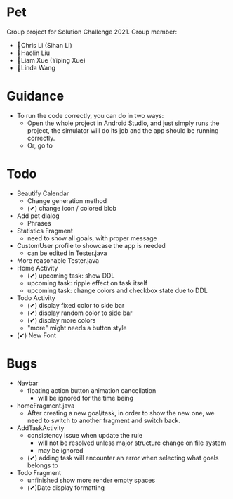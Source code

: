   # Pet
Group project for Solution Challenge 2021.
Group member:
- 🧑Chris Li (Sihan Li)
- 👧Haolin Liu
- 🧑Liam Xue (Yiping Xue)
- 👧Linda Wang

# Guidance
- To run the code correctly, you can do in two ways:
  - Open the whole project in Android Studio, and just simply runs the project, the simulator will do its job and the app should be running correctly.
  - Or, go to 


# Todo
- Beautify Calendar
  - Change generation method
  - (✔) change icon / colored blob
- Add pet dialog
  - Phrases
- Statistics Fragment
  - need to show all goals, with proper message
- CustomUser profile to showcase the app is needed
  - can be edited in Tester.java
- More reasonable Tester.java
- Home Activity
  - (✔) upcoming task: show DDL
  - upcoming task: ripple effect on task itself
  - upcoming task: change colors and checkbox state due to DDL
- Todo Activity
  - (✔) display fixed color to side bar
  - (✔) display random color to side bar
  - (✔) display more colors
  - "more" might needs a button style
- (✔) New Font

# Bugs
- Navbar
  - floating action button animation cancellation
    - will be ignored for the time being
- homeFragment.java
  - After creating a new goal/task, in order to show the new one, we need to switch to another fragment and switch back.
- AddTaskActivity
  - consistency issue when update the rule
    - will not be resolved unless major structure change on file system
    - may be ignored
  - (✔) adding task will encounter an error when selecting what goals belongs to
- Todo Fragment
  - unfinished show more render empty spaces
  - (✔)Date display formatting
